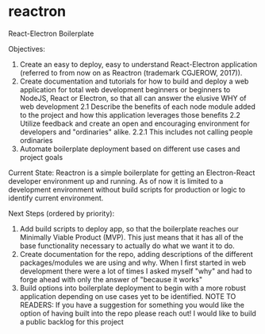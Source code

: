 # reactron
React-Electron Boilerplate

Objectives:
1. Create an easy to deploy, easy to understand React-Electron application (referred to from now on as Reactron (trademark CGJEROW, 2017)).
2. Create documentation and tutorials for how to build and deploy a web application for total web development beginners or beginners to NodeJS, React or Electron, so that all can answer the elusive WHY of web development
  2.1 Describe the benefits of each node module added to the project and how this application leverages those benefits
  2.2 Utilize feedback and create an open and encouraging environment for developers and "ordinaries" alike.
    2.2.1 This includes not calling people ordinaries
3. Automate boilerplate deployment based on different use cases and project goals


Current State: 
Reactron is a simple boilerplate for getting an Electron-React developer environment up and running. As of now it is limited to a development environment without build scripts for production or logic to identify current environment.

Next Steps (ordered by priority):
1. Add build scripts to deploy app, so that the boilerplate reaches our Minimally Viable Product (MVP). This just means that it has all of the base functionality necessary to actually do what we want it to do.
2. Create documentation for the repo, adding descriptions of the different packages/modules we are using and why. When I first started in web development there were a lot of times I asked myself "why" and had to forge ahead with only the answer of "because it works"
3. Build options into boilerplate deployment to begin with a more robust application depending on use cases yet to be identified.
  NOTE TO READERS: If you have a suggestion for something you would like the option of having built into the repo please reach out! I would like to build a public backlog for this project
